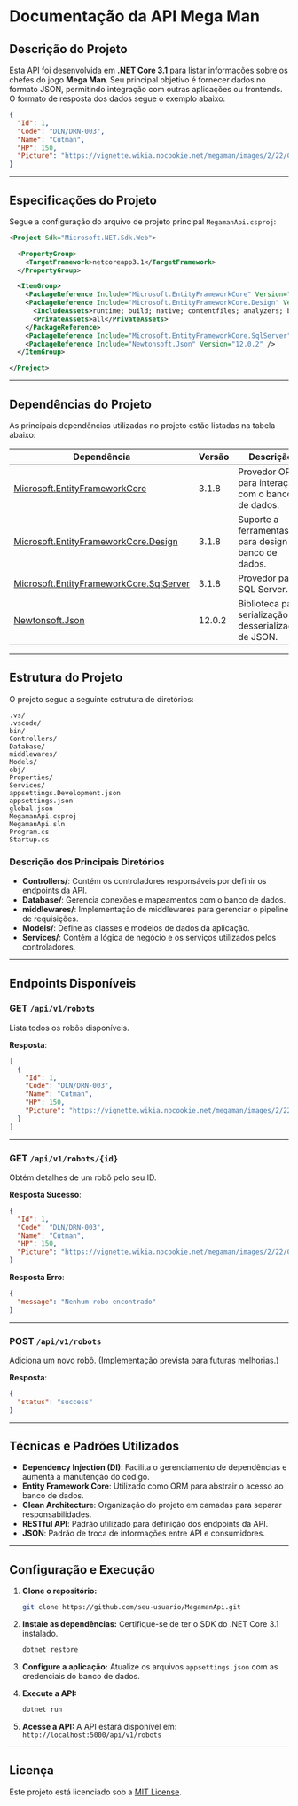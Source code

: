 # Documentação da API Mega Man

## Descrição do Projeto
Esta API foi desenvolvida em **.NET Core 3.1** para listar informações sobre os chefes do jogo **Mega Man**. Seu principal objetivo é fornecer dados no formato JSON, permitindo integração com outras aplicações ou frontends. O formato de resposta dos dados segue o exemplo abaixo:

```json
{
  "Id": 1,
  "Code": "DLN/DRN-003",
  "Name": "Cutman",
  "HP": 150,
  "Picture": "https://vignette.wikia.nocookie.net/megaman/images/2/22/Cutman.png"
}
```

---

## Especificações do Projeto
Segue a configuração do arquivo de projeto principal `MegamanApi.csproj`:

```xml
<Project Sdk="Microsoft.NET.Sdk.Web">

  <PropertyGroup>
    <TargetFramework>netcoreapp3.1</TargetFramework>
  </PropertyGroup>

  <ItemGroup>
    <PackageReference Include="Microsoft.EntityFrameworkCore" Version="3.1.8" />
    <PackageReference Include="Microsoft.EntityFrameworkCore.Design" Version="3.1.8">
      <IncludeAssets>runtime; build; native; contentfiles; analyzers; buildtransitive</IncludeAssets>
      <PrivateAssets>all</PrivateAssets>
    </PackageReference>
    <PackageReference Include="Microsoft.EntityFrameworkCore.SqlServer" Version="3.1.8" />
    <PackageReference Include="Newtonsoft.Json" Version="12.0.2" />
  </ItemGroup>

</Project>
```

---

## Dependências do Projeto
As principais dependências utilizadas no projeto estão listadas na tabela abaixo:

| Dependência                          | Versão  | Descrição                                                                                     |
|---------------------------------------|----------|-------------------------------------------------------------------------------------------------|
| [Microsoft.EntityFrameworkCore](https://docs.microsoft.com/en-us/ef/core/)        | 3.1.8    | Provedor ORM para interação com o banco de dados.                                              |
| [Microsoft.EntityFrameworkCore.Design](https://docs.microsoft.com/en-us/ef/core/) | 3.1.8    | Suporte a ferramentas para design de banco de dados.                                            |
| [Microsoft.EntityFrameworkCore.SqlServer](https://docs.microsoft.com/en-us/ef/core/providers/sql-server/) | 3.1.8    | Provedor para SQL Server.                                                                       |
| [Newtonsoft.Json](https://www.newtonsoft.com/json)             | 12.0.2   | Biblioteca para serialização e desserialização de JSON.                                      |

---

## Estrutura do Projeto
O projeto segue a seguinte estrutura de diretórios:

```
.vs/
.vscode/
bin/
Controllers/
Database/
middlewares/
Models/
obj/
Properties/
Services/
appsettings.Development.json
appsettings.json
global.json
MegamanApi.csproj
MegamanApi.sln
Program.cs
Startup.cs
```

### Descrição dos Principais Diretórios
- **Controllers/**: Contém os controladores responsáveis por definir os endpoints da API.
- **Database/**: Gerencia conexões e mapeamentos com o banco de dados.
- **middlewares/**: Implementação de middlewares para gerenciar o pipeline de requisições.
- **Models/**: Define as classes e modelos de dados da aplicação.
- **Services/**: Contém a lógica de negócio e os serviços utilizados pelos controladores.

---

## Endpoints Disponíveis

### **GET** `/api/v1/robots`
Lista todos os robôs disponíveis.

**Resposta**:
```json
[
  {
    "Id": 1,
    "Code": "DLN/DRN-003",
    "Name": "Cutman",
    "HP": 150,
    "Picture": "https://vignette.wikia.nocookie.net/megaman/images/2/22/Cutman.png"
  }
]
```

---

### **GET** `/api/v1/robots/{id}`
Obtém detalhes de um robô pelo seu ID.

**Resposta Sucesso**:
```json
{
  "Id": 1,
  "Code": "DLN/DRN-003",
  "Name": "Cutman",
  "HP": 150,
  "Picture": "https://vignette.wikia.nocookie.net/megaman/images/2/22/Cutman.png"
}
```

**Resposta Erro**:
```json
{
  "message": "Nenhum robo encontrado"
}
```

---

### **POST** `/api/v1/robots`
Adiciona um novo robô. (Implementação prevista para futuras melhorias.)

**Resposta**:
```json
{
  "status": "success"
}
```

---

## Técnicas e Padrões Utilizados
- **Dependency Injection (DI)**: Facilita o gerenciamento de dependências e aumenta a manutenção do código.
- **Entity Framework Core**: Utilizado como ORM para abstrair o acesso ao banco de dados.
- **Clean Architecture**: Organização do projeto em camadas para separar responsabilidades.
- **RESTful API**: Padrão utilizado para definição dos endpoints da API.
- **JSON**: Padrão de troca de informações entre API e consumidores.

---

## Configuração e Execução

1. **Clone o repositório:**
   ```bash
   git clone https://github.com/seu-usuario/MegamanApi.git
   ```

2. **Instale as dependências:**
   Certifique-se de ter o SDK do .NET Core 3.1 instalado.
   ```bash
   dotnet restore
   ```

3. **Configure a aplicação:**
   Atualize os arquivos `appsettings.json` com as credenciais do banco de dados.

4. **Execute a API:**
   ```bash
   dotnet run
   ```

5. **Acesse a API:**
   A API estará disponível em: `http://localhost:5000/api/v1/robots`

---

## Licença
Este projeto está licenciado sob a [MIT License](https://opensource.org/licenses/MIT).


